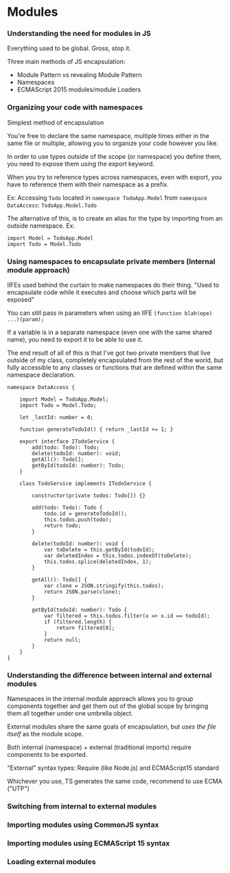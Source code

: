 # Modules

### Understanding the need for modules in JS
Everything used to be global. Gross, stop it.

Three main methods of JS encapsulation:
- Module Pattern vs revealing Module Pattern
- Namespaces
- ECMAScript 2015 modules/module Loaders

### Organizing your code with namespaces
Simplest method of encapsulation

You're free to declare the same namespace, multiple times either in the same file
or multiple, allowing you to organize your code however you like.

In order to use types outside of the scope (or namespace) you define them, you
need to expose them using the export keyword.

When you try to reference types across namespaces, even with export, you have to
reference them with their namespace as a prefix.

Ex: Accessing `Todo` located in `namespace TodoApp.Model` from `namespace DataAccess`:
`TodoApp.Model.Todo`

The alternative of this, is to create an alias for the type by 
importing from an outside namespace. Ex: 

```
import Model = TodoApp.Model
import Todo = Model.Todo
```

### Using namespaces to encapsulate private members (Internal module approach)

IIFEs used behind the curtain to make namespaces do their thing.
"Used to encapsulate code while it executes and choose which parts will be exposed" 

You can still pass in parameters when using an IIFE `(function blah(ope) ...)(param);`

If a variable is in a separate namespace (even one with the same shared name), 
you need to export it to be able to use it.

The end result of all of this is that I've got two private members that live outside of my class, completely encapsulated from the rest of the world, but fully accessible to any classes or functions that are defined within the same namespace declaration.

```
namespace DataAccess {

    import Model = TodoApp.Model;
    import Todo = Model.Todo;

    let _lastId: number = 0;

    function generateTodoId() { return _lastId += 1; }

    export interface ITodoService {
        add(todo: Todo): Todo;
        delete(todoId: number): void;
        getAll(): Todo[];
        getById(todoId: number): Todo;
    }

    class TodoService implements ITodoService {

        constructor(private todos: Todo[]) {}

        add(todo: Todo): Todo {
            todo.id = generateTodoId();
            this.todos.push(todo);
            return todo;
        }

        delete(todoId: number): void {
            var toDelete = this.getById(todoId);
            var deletedIndex = this.todos.indexOf(toDelete);
            this.todos.splice(deletedIndex, 1);
        }

        getAll(): Todo[] {
            var clone = JSON.stringify(this.todos);
            return JSON.parse(clone);
        }

        getById(todoId: number): Todo {
            var filtered = this.todos.filter(x => x.id == todoId);
            if (filtered.length) {
                return filtered[0];
            }
            return null;
        }
    }
}
```

### Understanding the difference between internal and external modules

Namespaces in the internal module approach allows you to group components together and 
get them out of the global scope by bringing them all together under one umbrella 
object.

External modules share the same goals of encapsulation, but *uses the file itself*
as the module scope.

Both internal (namespace) + external (traditional imports) require components to be exported.

"External" syntax types: Require (like Node.js) and ECMAScript15 standard

Whichever you use, TS generates the same code, recommend to use ECMA ("UTP")

### Switching from internal to external modules

### Importing modules using CommonJS syntax

### Importing modules using ECMAScript 15 syntax

### Loading external modules